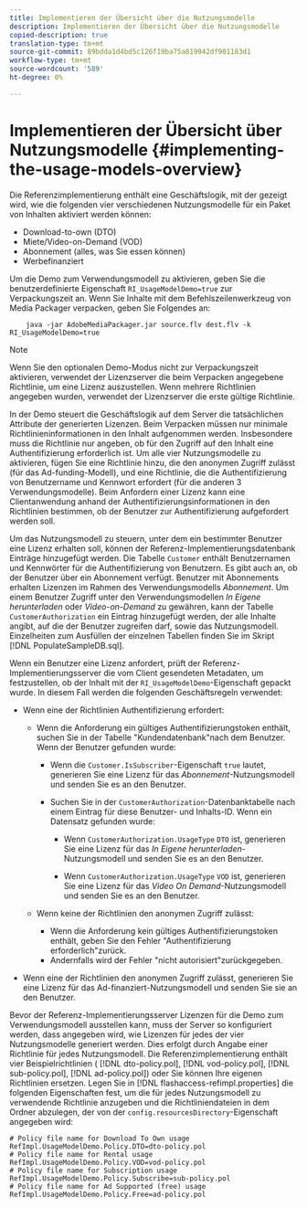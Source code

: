 ```yaml
---
title: Implementieren der Übersicht über die Nutzungsmodelle
description: Implementieren der Übersicht über die Nutzungsmodelle
copied-description: true
translation-type: tm+mt
source-git-commit: 89bdda1d4bd5c126f19ba75a819942df901183d1
workflow-type: tm+mt
source-wordcount: '589'
ht-degree: 0%

---
```



# Implementieren der Übersicht über Nutzungsmodelle {#implementing-the-usage-models-overview}

Die Referenzimplementierung enthält eine Geschäftslogik, mit der gezeigt wird, wie die folgenden vier verschiedenen Nutzungsmodelle für ein Paket von Inhalten aktiviert werden können:

* Download-to-own (DTO)
* Miete/Video-on-Demand (VOD)
* Abonnement (alles, was Sie essen können)
* Werbefinanziert

Um die Demo zum Verwendungsmodell zu aktivieren, geben Sie die benutzerdefinierte Eigenschaft `RI_UsageModelDemo=true` zur Verpackungszeit an. Wenn Sie Inhalte mit dem Befehlszeilenwerkzeug von Media Packager verpacken, geben Sie Folgendes an:

```
    java -jar AdobeMediaPackager.jar source.flv dest.flv -k RI_UsageModelDemo=true
```

>[!NOTE]
>
>Wenn Sie den optionalen Demo-Modus nicht zur Verpackungszeit aktivieren, verwendet der Lizenzserver die beim Verpacken angegebene Richtlinie, um eine Lizenz auszustellen. Wenn mehrere Richtlinien angegeben wurden, verwendet der Lizenzserver die erste gültige Richtlinie.

In der Demo steuert die Geschäftslogik auf dem Server die tatsächlichen Attribute der generierten Lizenzen. Beim Verpacken müssen nur minimale Richtlinieninformationen in den Inhalt aufgenommen werden. Insbesondere muss die Richtlinie nur angeben, ob für den Zugriff auf den Inhalt eine Authentifizierung erforderlich ist. Um alle vier Nutzungsmodelle zu aktivieren, fügen Sie eine Richtlinie hinzu, die den anonymen Zugriff zulässt (für das Ad-funding-Modell), und eine Richtlinie, die die Authentifizierung von Benutzername und Kennwort erfordert (für die anderen 3 Verwendungsmodelle). Beim Anfordern einer Lizenz kann eine Clientanwendung anhand der Authentifizierungsinformationen in den Richtlinien bestimmen, ob der Benutzer zur Authentifizierung aufgefordert werden soll.

Um das Nutzungsmodell zu steuern, unter dem ein bestimmter Benutzer eine Lizenz erhalten soll, können der Referenz-Implementierungsdatenbank Einträge hinzugefügt werden. Die Tabelle `Customer` enthält Benutzernamen und Kennwörter für die Authentifizierung von Benutzern. Es gibt auch an, ob der Benutzer über ein Abonnement verfügt. Benutzer mit Abonnements erhalten Lizenzen im Rahmen des Verwendungsmodells *Abonnement*. Um einem Benutzer Zugriff unter den Verwendungsmodellen *In Eigene herunterladen* oder *Video-on-Demand* zu gewähren, kann der Tabelle `CustomerAuthorization` ein Eintrag hinzugefügt werden, der alle Inhalte angibt, auf die der Benutzer zugreifen darf, sowie das Nutzungsmodell. Einzelheiten zum Ausfüllen der einzelnen Tabellen finden Sie im Skript [!DNL PopulateSampleDB.sql].

Wenn ein Benutzer eine Lizenz anfordert, prüft der Referenz-Implementierungsserver die vom Client gesendeten Metadaten, um festzustellen, ob der Inhalt mit der `RI_UsageModelDemo`-Eigenschaft gepackt wurde. In diesem Fall werden die folgenden Geschäftsregeln verwendet:

* Wenn eine der Richtlinien Authentifizierung erfordert:

   * Wenn die Anforderung ein gültiges Authentifizierungstoken enthält, suchen Sie in der Tabelle &quot;Kundendatenbank&quot;nach dem Benutzer. Wenn der Benutzer gefunden wurde:

      * Wenn die `Customer.IsSubscriber`-Eigenschaft `true` lautet, generieren Sie eine Lizenz für das *Abonnement*-Nutzungsmodell und senden Sie es an den Benutzer.

      * Suchen Sie in der `CustomerAuthorization`-Datenbanktabelle nach einem Eintrag für diese Benutzer- und Inhalts-ID. Wenn ein Datensatz gefunden wurde:

         * Wenn `CustomerAuthorization.UsageType` `DTO` ist, generieren Sie eine Lizenz für das *In Eigene herunterladen*-Nutzungsmodell und senden Sie es an den Benutzer.

         * Wenn `CustomerAuthorization.UsageType` `VOD` ist, generieren Sie eine Lizenz für das *Video On Demand*-Nutzungsmodell und senden Sie es an den Benutzer.
   * Wenn keine der Richtlinien den anonymen Zugriff zulässt:

      * Wenn die Anforderung kein gültiges Authentifizierungstoken enthält, geben Sie den Fehler &quot;Authentifizierung erforderlich&quot;zurück.
      * Andernfalls wird der Fehler &quot;nicht autorisiert&quot;zurückgegeben.


* Wenn eine der Richtlinien den anonymen Zugriff zulässt, generieren Sie eine Lizenz für das Ad-finanziert-Nutzungsmodell und senden Sie sie an den Benutzer.

Bevor der Referenz-Implementierungsserver Lizenzen für die Demo zum Verwendungsmodell ausstellen kann, muss der Server so konfiguriert werden, dass angegeben wird, wie Lizenzen für jedes der vier Nutzungsmodelle generiert werden. Dies erfolgt durch Angabe einer Richtlinie für jedes Nutzungsmodell. Die Referenzimplementierung enthält vier Beispielrichtlinien ( [!DNL dto-policy.pol], [!DNL vod-policy.pol], [!DNL sub-policy.pol], [!DNL ad-policy.pol]) oder Sie können Ihre eigenen Richtlinien ersetzen. Legen Sie in [!DNL flashaccess-refimpl.properties] die folgenden Eigenschaften fest, um die für jedes Nutzungsmodell zu verwendende Richtlinie anzugeben und die Richtliniendateien in dem Ordner abzulegen, der von der `config.resourcesDirectory`-Eigenschaft angegeben wird:

```
# Policy file name for Download To Own usage  
RefImpl.UsageModelDemo.Policy.DTO=dto-policy.pol  
# Policy file name for Rental usage  
RefImpl.UsageModelDemo.Policy.VOD=vod-policy.pol  
# Policy file name for Subscription usage  
RefImpl.UsageModelDemo.Policy.Subscribe=sub-policy.pol  
# Policy file name for Ad Supported (free) usage  
RefImpl.UsageModelDemo.Policy.Free=ad-policy.pol
```

